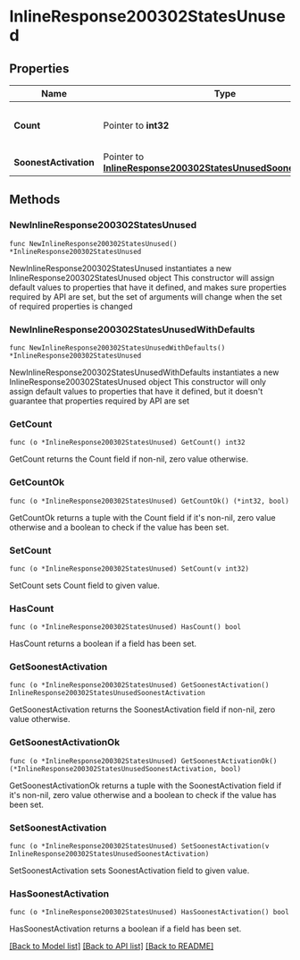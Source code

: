 # InlineResponse200302StatesUnused

## Properties

Name | Type | Description | Notes
------------ | ------------- | ------------- | -------------
**Count** | Pointer to **int32** | The number of unused licenses | [optional] 
**SoonestActivation** | Pointer to [**InlineResponse200302StatesUnusedSoonestActivation**](InlineResponse200302StatesUnusedSoonestActivation.md) |  | [optional] 

## Methods

### NewInlineResponse200302StatesUnused

`func NewInlineResponse200302StatesUnused() *InlineResponse200302StatesUnused`

NewInlineResponse200302StatesUnused instantiates a new InlineResponse200302StatesUnused object
This constructor will assign default values to properties that have it defined,
and makes sure properties required by API are set, but the set of arguments
will change when the set of required properties is changed

### NewInlineResponse200302StatesUnusedWithDefaults

`func NewInlineResponse200302StatesUnusedWithDefaults() *InlineResponse200302StatesUnused`

NewInlineResponse200302StatesUnusedWithDefaults instantiates a new InlineResponse200302StatesUnused object
This constructor will only assign default values to properties that have it defined,
but it doesn't guarantee that properties required by API are set

### GetCount

`func (o *InlineResponse200302StatesUnused) GetCount() int32`

GetCount returns the Count field if non-nil, zero value otherwise.

### GetCountOk

`func (o *InlineResponse200302StatesUnused) GetCountOk() (*int32, bool)`

GetCountOk returns a tuple with the Count field if it's non-nil, zero value otherwise
and a boolean to check if the value has been set.

### SetCount

`func (o *InlineResponse200302StatesUnused) SetCount(v int32)`

SetCount sets Count field to given value.

### HasCount

`func (o *InlineResponse200302StatesUnused) HasCount() bool`

HasCount returns a boolean if a field has been set.

### GetSoonestActivation

`func (o *InlineResponse200302StatesUnused) GetSoonestActivation() InlineResponse200302StatesUnusedSoonestActivation`

GetSoonestActivation returns the SoonestActivation field if non-nil, zero value otherwise.

### GetSoonestActivationOk

`func (o *InlineResponse200302StatesUnused) GetSoonestActivationOk() (*InlineResponse200302StatesUnusedSoonestActivation, bool)`

GetSoonestActivationOk returns a tuple with the SoonestActivation field if it's non-nil, zero value otherwise
and a boolean to check if the value has been set.

### SetSoonestActivation

`func (o *InlineResponse200302StatesUnused) SetSoonestActivation(v InlineResponse200302StatesUnusedSoonestActivation)`

SetSoonestActivation sets SoonestActivation field to given value.

### HasSoonestActivation

`func (o *InlineResponse200302StatesUnused) HasSoonestActivation() bool`

HasSoonestActivation returns a boolean if a field has been set.


[[Back to Model list]](../README.md#documentation-for-models) [[Back to API list]](../README.md#documentation-for-api-endpoints) [[Back to README]](../README.md)


